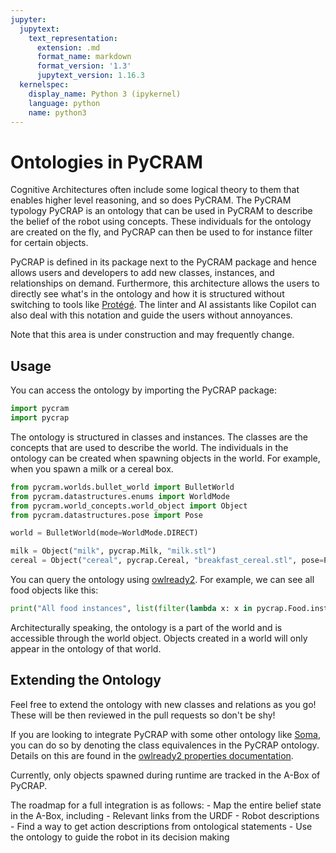 ```yaml
---
jupyter:
  jupytext:
    text_representation:
      extension: .md
      format_name: markdown
      format_version: '1.3'
      jupytext_version: 1.16.3
  kernelspec:
    display_name: Python 3 (ipykernel)
    language: python
    name: python3
---
```


# Ontologies in PyCRAM

Cognitive Architectures often include some logical theory to them that enables higher level reasoning, and so does 
PyCRAM. The PyCRAM typology PyCRAP is an ontology that can be used in PyCRAM to describe the belief of the robot
using concepts. These individuals for the ontology are created on the fly, and PyCRAP can then be used to for instance 
filter for certain objects.

PyCRAP is defined in its package next to the PyCRAM package and hence allows users and developers to
add new classes, instances, and relationships on demand. 
Furthermore, this architecture allows the users to directly see what's in the ontology and how it is structured without
switching to tools like [Protégé](https://protege.stanford.edu/).
The linter and AI assistants like Copilot can also deal with this notation and guide the users without annoyances.

Note that this area is under construction and may frequently change.

## Usage

You can access the ontology by importing the PyCRAP package:

```python
import pycram
import pycrap
```

The ontology is structured in classes and instances. The classes are the concepts that are used to describe the world.
The individuals in the ontology can be created when spawning objects in the world. 
For example, when you spawn a milk or a cereal box.

```python
from pycram.worlds.bullet_world import BulletWorld
from pycram.datastructures.enums import WorldMode
from pycram.world_concepts.world_object import Object
from pycram.datastructures.pose import Pose

world = BulletWorld(mode=WorldMode.DIRECT)

milk = Object("milk", pycrap.Milk, "milk.stl")
cereal = Object("cereal", pycrap.Cereal, "breakfast_cereal.stl", pose=Pose([1.4, 1, 0.95]))
```

You can query the ontology using [owlready2](https://owlready2.readthedocs.io/en/v0.41/index.html). 
For example, we can see all food objects like this:

```python
print("All food instances", list(filter(lambda x: x in pycrap.Food.instances(), world.ontology.individuals())))
```

Architecturally speaking, the ontology is a part of the world and is accessible through the world object.
Objects created in a world will only appear in the ontology of that world.

## Extending the Ontology

Feel free to extend the ontology with new classes and relations as you go! 
These will be then reviewed in the pull requests so don't be shy!

If you are looking to integrate PyCRAP with some other ontology like [Soma](https://ease-crc.github.io/soma/), you
can do so by denoting the class equivalences in the PyCRAP ontology. 
Details on this are found in the [owlready2 properties documentation](https://owlready2.readthedocs.io/en/v0.41/properties.html#obtaining-indirect-relations-considering-subproperty-transitivity-etc).

Currently, only objects spawned during runtime are tracked in the A-Box of PyCRAP.

The roadmap for a full integration is as follows:
    - Map the entire belief state in the A-Box, including
        - Relevant links from the URDF
        - Robot descriptions
    - Find a way to get action descriptions from ontological statements
    - Use the ontology to guide the robot in its decision making
    
